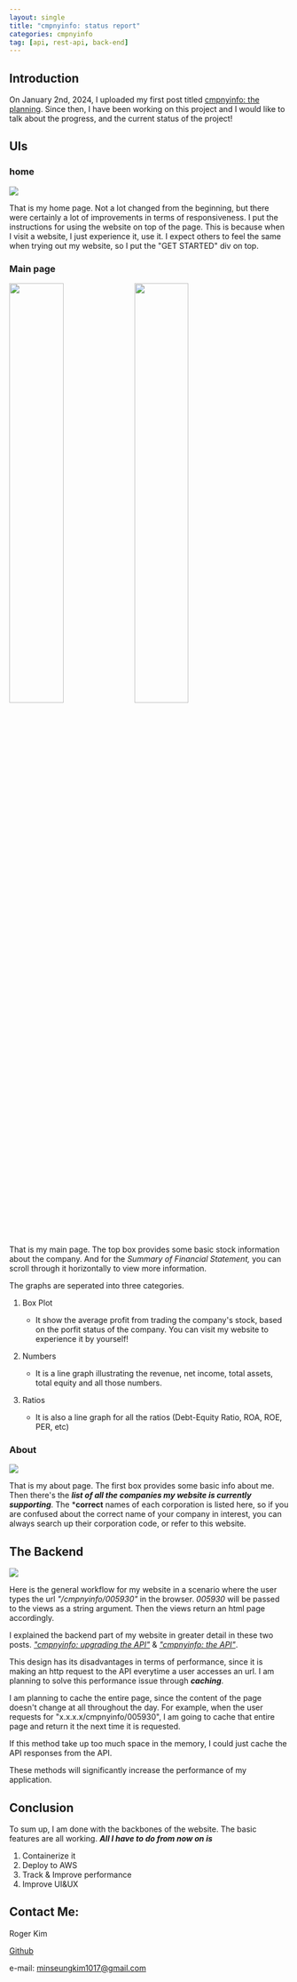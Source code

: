 ```yaml
---
layout: single
title: "cmpnyinfo: status report"
categories: cmpnyinfo
tag: [api, rest-api, back-end]
---
```


## Introduction

On January 2nd, 2024, I uploaded my first post titled [cmpnyinfo: the planning](https://rogerkimjazzlover.github.io/cmpnyinfo/cmpnyinfo-the-planning/). Since then, I have been working on this project and I would like to talk about the progress, and the current status of the project!

## UIs

### home 
![](/assets/img/status_report_home.png)

That is my home page. Not a lot changed from the beginning, but there were certainly a lot of improvements in terms of responsiveness. I put the instructions for using the website on top of the page. This is because when I visit a website, I just experience it, use it. I expect others to feel the same when trying out my website, so I put the "GET STARTED" div on top.

### Main page
<p float="left">
  <img src="/assets/img/status_report_cmpny.png" width="44%" />
  <img src="/assets/img/status_report_cmpny2.png" width="44%" /> 
</p>

That is my main page. The top box provides some basic stock information about the company. And for the _Summary of Financial Statement,_ you can scroll through it horizontally to view more information.

The graphs are seperated into three categories.

1. Box Plot
    - It show the average profit from trading the company's stock, based on the porfit status of the company. You can visit my website to experience it by yourself!

2. Numbers
    - It is a line graph illustrating the revenue, net income, total assets, total equity and all those numbers.

3. Ratios
    - It is also a line graph for all the ratios (Debt-Equity Ratio, ROA, ROE, PER, etc)

### About
![](/assets/img/status_report_about.png)

That is my about page. The first box provides some basic info about me. Then there's the ***list of all the companies my website is currently supporting***. The ***correct** names of each corporation is listed here, so if you are confused about the correct name of your company in interest, you can always search up their corporation code, or refer to this website.


## The Backend
![](/assets/img/status_report_backend.png)

Here is the general workflow for my website in a scenario where the user types the url _"/cmpnyinfo/005930"_ in the browser. _005930_ will be passed to the views as a string argument. Then the views return an html page accordingly.

I explained the backend part of my website in greater detail in these two posts. [_"cmpnyinfo: upgrading the API"_](https://rogerkimjazzlover.github.io/cmpnyinfo/cmpnyinfo-upgrading-api/) & [_"cmpnyinfo: the API"_](https://rogerkimjazzlover.github.io/cmpnyinfo/cmpnyinfo-the-api/).

This design has its disadvantages in terms of performance, since it is making an http request to the API everytime a user accesses an url. I am planning to solve this performance issue through ***caching***.

I am planning to cache the entire page, since the content of the page doesn't change at all throughout the day. For example, when the user requests for "x.x.x.x/cmpnyinfo/005930", I am going to cache that entire page and return it the next time it is requested.

If this method take up too much space in the memory, I could just cache the API responses from the API.

These methods will significantly increase the performance of my application.

## Conclusion

To sum up, I am done with the backbones of the website. The basic features are all working. ***All I have to do from now on is***

1. Containerize it
2. Deploy to AWS
3. Track & Improve performance
4. Improve UI&UX

## Contact Me:

Roger Kim

[Github](https://github.com/RogerKimJazzLover)

e-mail: <minseungkim1017@gmail.com> 
